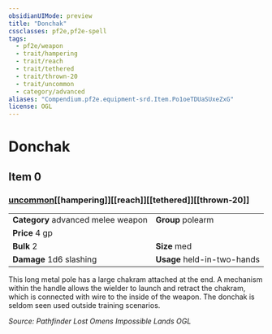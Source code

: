 ```yaml
---
obsidianUIMode: preview
title: "Donchak"
cssclasses: pf2e,pf2e-spell
tags:
  - pf2e/weapon
  - trait/hampering
  - trait/reach
  - trait/tethered
  - trait/thrown-20
  - trait/uncommon
  - category/advanced
aliases: "Compendium.pf2e.equipment-srd.Item.Po1oeTDUaSUxeZxG"
license: OGL
---
```

# Donchak
## Item 0
### [uncommon](uncommon "Uncommon Rarity Trait")[[hampering]][[reach]][[tethered]][[thrown-20]]

|  |  |
| -- | -- |
| **Category** advanced melee weapon | **Group** polearm |
| **Price** 4 gp |  |
| **Bulk** 2 | **Size** med |
| **Damage** 1d6 slashing  | **Usage** held-in-two-hands |



This long metal pole has a large chakram attached at the end. A mechanism within the handle allows the wielder to launch and retract the chakram, which is connected with wire to the inside of the weapon. The donchak is seldom seen used outside training scenarios.

*Source: Pathfinder Lost Omens Impossible Lands*
*OGL*